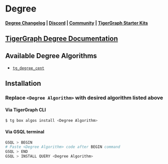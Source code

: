 
# Degree

#### [Degree Changelog](https://github.com/tigergraph/gsql-graph-algorithms/blob/master/algorithms/Centrality/degree/CHANGELOG.md) | [Discord](https://discord.gg/vFbmPyvJJN) | [Community](https://community.tigergraph.com) | [TigerGraph Starter Kits](https://github.com/zrougamed/TigerGraph-Starter-Kits-Parser)

## [TigerGraph Degree Documentation](https://docs.tigergraph.com/graph-algorithm-library/)

## Available Degree Algorithms 

* [`tg_degree_cent`](https://github.com/tigergraph/gsql-graph-algorithms/blob/github_link_fix/algorithms/Centrality/degree/tg_degree_cent.gsql)

## Installation 

### Replace `<Degree Algorithm>` with desired algorithm listed above 

#### Via TigerGraph CLI

```bash
$ tg box algos install <Degree Algorithm>
```

#### Via GSQL terminal

```bash
GSQL > BEGIN
# Paste <Degree Algorithm> code after BEGIN command
GSQL > END 
GSQL > INSTALL QUERY <Degree Algorithm>
```
